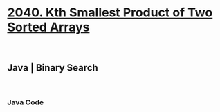 # [2040. Kth Smallest Product of Two Sorted Arrays](https://leetcode.com/problems/kth-smallest-product-of-two-sorted-arrays/)
​
## Java | Binary Search
​
### Java Code
​
```
​
```